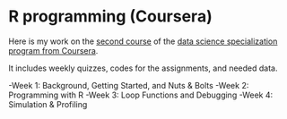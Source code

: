 R programming (Coursera)
======


Here is my work on the [second course](https://www.coursera.org/learn/r-programming) of the [data science specialization program from Coursera](https://www.coursera.org/specializations/jhu-data-science#courses).

It includes weekly quizzes, codes for the assignments, and needed data.

   -Week 1: Background, Getting Started, and Nuts & Bolts
   -Week 2: Programming with R
   -Week 3: Loop Functions and Debugging
   -Week 4: Simulation & Profiling

